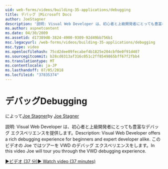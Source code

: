 ```yaml
---
uid: web-forms/videos/building-35-applications/debugging
title: デバッグ |Microsoft Docs
author: JoeStagner
description: '説明: Visual Web Developer は、初心者と上級開発者にとっても豊富なデバッグ エクスペリエンスを提供します。 このビデオでは Joe はツアーを VW をしています.'
ms.author: aspnetcontent
ms.date: 04/30/2009
ms.assetid: d17389d8-3824-4900-9309-92d49bb756b1
msc.legacyurl: /web-forms/videos/building-35-applications/debugging
msc.type: video
ms.openlocfilehash: 75cd2dee09fecabef4b1825e204cbf0e0f91d407
ms.sourcegitcommit: b28cd0313af316c051c2ff8549865bff67f2fbb4
ms.translationtype: MT
ms.contentlocale: ja-JP
ms.lasthandoff: 07/05/2018
ms.locfileid: "37835374"
---
```

<a name="debugging"></a><span data-ttu-id="65230-104">デバッグ</span><span class="sxs-lookup"><span data-stu-id="65230-104">Debugging</span></span>
====================
<span data-ttu-id="65230-105">によって[Joe Stagner](https://github.com/JoeStagner)</span><span class="sxs-lookup"><span data-stu-id="65230-105">by [Joe Stagner](https://github.com/JoeStagner)</span></span>

<span data-ttu-id="65230-106">説明: Visual Web Developer は、初心者と上級開発者にとっても豊富なデバッグ エクスペリエンスを提供します。</span><span class="sxs-lookup"><span data-stu-id="65230-106">Description: Visual Web Developer offers a rich debugging experience for beginners and expert developer alike.</span></span> <span data-ttu-id="65230-107">このビデオの Joe ではツアーを VWD のデバッグ エクスペリエンスをします。</span><span class="sxs-lookup"><span data-stu-id="65230-107">In this video Joe will tour you through the VWD debugging experience.</span></span>

[<span data-ttu-id="65230-108">&#9654;ビデオ (37 分)</span><span class="sxs-lookup"><span data-stu-id="65230-108">&#9654; Watch video (37 minutes)</span></span>](https://channel9.msdn.com/Blogs/ASP-NET-Site-Videos/debugging)
